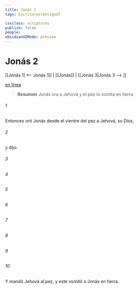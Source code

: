 ```yaml
---
title: Jonás 2
tags: Escrituras\AntiguoT

cssclass: scriptures
publish: false
people:
obsidianUIMode: preview
---
```


# Jonás 2
[[Jonás 1| <-- Jonás 1]] | [[Jonás]] | [[Jonás 3|Jonás 3 --> ]]

[en línea](https://churchofjesuschrist.org/study/scriptures/ot/jonah/2?lang=spa)

> __Resumen__
Jonás ora a Jehová y el pez lo vomita en tierra.

###### 1 
Entonces oró Jonás desde el vientre del pez a Jehová, su Dios,

###### 2 
y dijo:

###### 3 


###### 4 


###### 5 


###### 6 


###### 7 


###### 8 


###### 9 


###### 10 
Y mandó Jehová al pez, y este vomitó a Jonás en tierra.

